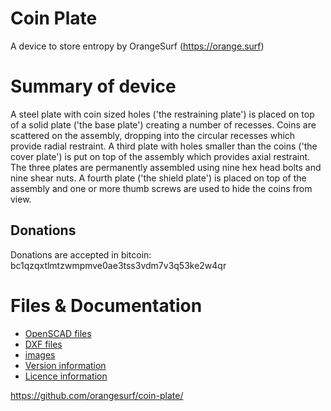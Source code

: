 # Coin Plate
A device to store entropy by OrangeSurf (https://orange.surf)

# Summary of device 
A steel plate with coin sized holes ('the restraining plate') is placed on top of a solid plate ('the base plate') creating a number of recesses. 
Coins are scattered on the assembly, dropping into the circular recesses which provide radial restraint. 
A third plate with holes smaller than the coins ('the cover plate') is put on top of the assembly which provides axial restraint. 
The three plates are permanently assembled using nine hex head bolts and nine shear nuts. 
A fourth plate ('the shield plate') is placed on top of the assembly and one or more thumb screws are used to hide the coins from view.

## Donations 
Donations are accepted in bitcoin: bc1qzqxtlmtzwmpmve0ae3tss3vdm7v3q53ke2w4qr

# Files & Documentation 
- [OpenSCAD files](/scad)
- [DXF files](/dxf)
- [images](/images)
- [Version information](/CHANGES.md)
- [Licence information](/LICENCE.md)

https://github.com/orangesurf/coin-plate/
